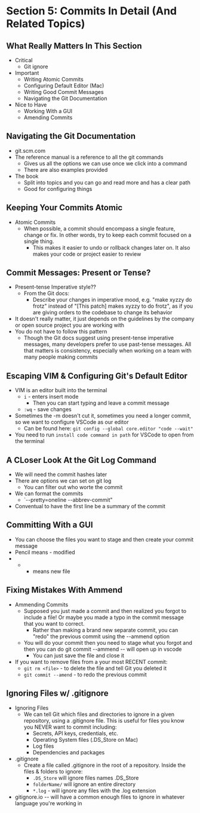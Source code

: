 # Section 5: Commits In Detail (And Related Topics)

## What Really Matters In This Section
- Critical 
  - Git ignore 
- Important
  - Writing Atomic Commits
  - Configuring Default Editor (Mac) 
  - Writing Good Commit Messages 
  - Navigating the Git Documentation 
- Nice to Have
  - Working With a GUI 
  - Amending Commits 

## Navigating the Git Documentation
- git.scm.com 
- The reference manual is a reference to all the git commands 
  - Gives us all the options we can use once we click into a command 
  - There are also examples provided 
- The book 
  - Split into topics and you can go and read more and has a clear path 
  - Good for configuring things 

## Keeping Your Commits Atomic
- Atomic Commits 
  - When possible, a commit should encompass a single feature, change or fix. In other words, try to keep each commit focused on a single thing. 
    - This makes it easier to undo or rollback changes later on. It also makes your code or project easier to review 

## Commit Messages: Present or Tense?
- Present-tense Imperative style?? 
  - From the Git docs: 
    - Describe your changes in imperative mood, e.g. "make xyzzy do frotz" instead of "[This patch] makes xyzzy to do frotz", as if you are giving orders to the codebase to change its behavior 
- It doesn't really matter, it just depends on the guidelines by the company or open source project you are working with 
- You do not have to follow this pattern 
  - Though the Git docs suggest using present-tense imperative messages, many developers prefer to use past-tense messages. All that matters is consistency, especially when working on a team with many people making commits 

## Escaping VIM & Configuring Git's Default Editor
- VIM is an editor built into the terminal 
  - `i` - enters insert mode 
    - Then you can start typing and leave a commit message 
  - `:wq` - save changes 
- Sometimes the -m doesn't cut it, sometimes you need a longer commit, so we want to configure VSCode as our editor 
  - Can be found here: `git config --global core.editor "code --wait"`
- You need to run `install code command in path` for VSCode to open from the terminal 

## A CLoser Look At the Git Log Command
- We will need the commit hashes later
- There are options we can set on git log 
  - You can filter out who worte the commit 
- We can format the commits 
  - `--pretty=oneline --abbrev-commit"
- Conventual to have the first line be a summary of the commit 

## Committing With a GUI
- You can choose the files you want to stage and then create your commit message 
- Pencil means - modified 
- + - means new file 

## Fixing Mistakes With Ammend
- Ammending Commits 
  - Supposed you just made a commit and then realized you forgot to include a file! Or maybe you made a typo in the commit message that you want to correct. 
    - Rather  than making a brand new separate commit, you can "redo" the previous commit using the --ammend option
  - You will do your commit then you need to stage what you forgot and then you can do git commit --ammend -- will open up in vscode 
    - You can just save the file and close it 
- If you want to remove files from a your most RECENT commit: 
  - `git rm <file>` - to delete the file and tell Git you deleted it 
  - `git commit --amend` - to redo the previous commit 

## Ignoring Files w/ .gitignore
- Ignoring Files 
  - We can tell Git which files and directories to ignore in a given repository, using a .gitignore file. This is useful for files you know you NEVER want to commit including: 
    - Secrets, API keys, credentials, etc. 
    - Operating System files (.DS_Store on Mac)
    - Log files 
    - Dependencies and packages
- .gitignore 
  - Create a file called .gitignore in the root of a repository. Inside the files & folders to ignore: 
    - `.DS_Store` will ignore files names .DS_Store 
    - `folderName/` will ignore an entire directory 
    - `*.log` - will ignore any files with the .log extension 
- gitignore.io -- will have a common enough files to ignore in whatever language you're working in 